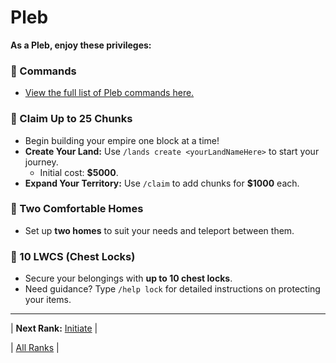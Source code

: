 # Pleb

**As a Pleb, enjoy these privileges:**

### 🔹 Commands
- [View the full list of Pleb commands here.](../../../gameplay-features/commands#pleb)

### 🔹 Claim Up to 25 Chunks
- Begin building your empire one block at a time!
- **Create Your Land:** Use `/lands create <yourLandNameHere>` to start your journey.  
  - Initial cost: **$5000**.  
- **Expand Your Territory:** Use `/claim` to add chunks for **$1000** each.

### 🔹 Two Comfortable Homes
- Set up **two homes** to suit your needs and teleport between them.

### 🔹 10 LWCS (Chest Locks)
- Secure your belongings with **up to 10 chest locks**.  
- Need guidance? Type `/help lock` for detailed instructions on protecting your items.

---

| **Next Rank:** [Initiate](02-initiate.md) |

| [All Ranks](../README.md) |

